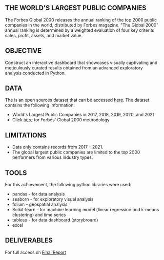 ## THE WORLD'S LARGEST PUBLIC COMPANIES
The Forbes Global 2000 releases the annual ranking of the top 2000 public companies in the world, distributed by Forbes magazine. "The Global 2000" annual ranking is determined by a weighted evaluation of four key criteria: sales, profit, assets, and market value.

## OBJECTIVE 
Construct an interactive dashboard that showcases visually captivating and meticulously curated results obtained from an advanced exploratory analysis conducted in Python. 

## DATA
The is an open sources dataset that can be accessed [here](https://www.kaggle.com/datasets/arjunprasadsarkhel/forbes-top-200020172021). The dataset contains the following information: 
 * World's Largest Public Companies in 2017, 2018, 2019, 2020, and 2021
 * Click [here](https://www.forbes.com/sites/isabelcontreras/2022/05/12/inside-the-global-2000-sales-and-profits-of-the-worlds-largest-companies-recovered-as-economies-reopened/?sh=5dca7ea41141) for Forbes' Global 2000 methodology

## LIMITATIONS
* Data only contains records from 2017 – 2021.
* The global largest public companies are limited to the top 2000 performers from various industry types.

## TOOLS
For this achievement, the following python libraries were used:
  * pandas - for data analysis
  * seaborn - for exploratory visual analysis
  * folium - geospatial analysis
  * Scikit-learn - for machine learning model (linear regression and k-means clustering) and time series
  * tableau - for data dashboard (storybroard)
  * excel
 
 ## DELIVERABLES
  For full access on [Final Report](https://github.com/gskelley/Instacart_Analysis/blob/main/05%20Sent%20to%20client/Instacart%20Final%20Report.xlsx)
